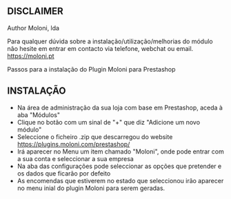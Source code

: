 DISCLAIMER 
--------------------------------------
Author    Moloni, lda

Para qualquer dúvida sobre a instalação/utilização/melhorias do módulo não hesite em entrar em contacto
via telefone, webchat ou email.
https://moloni.pt

Passos para a instalação do Plugin Moloni para Prestashop

INSTALAÇÃO
--------------------------------------
- Na área de administração da sua loja com base em Prestashop, aceda à aba "Módulos"
- Clique no botão com um sinal de "+" que diz "Adicione um novo módulo"
- Seleccione o ficheiro .zip que descarregou do website https://plugins.moloni.com/prestashop/
- Irá aparecer no Menu um item chamado "Moloni", onde pode entrar com a sua conta e seleccionar a sua empresa
- Na aba das configurações pode seleccionar as opções que pretender e os dados que ficarão por defeito 
- As encomendas que estiverem no estado que seleccionou irão aparecer no menu inial do plugin Moloni para serem geradas. 
